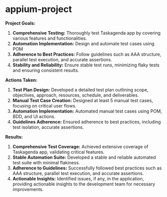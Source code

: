 # appium-project

**Project Goals:**
1. **Comprehensive Testing:** Thoroughly test Taskagenda app by covering various features and functionalities.
2. **Automation Implementation:** Design and automate test cases using POM
3. **Adherence to Best Practices:** Follow guidelines such as AAA structure, parallel test execution, and accurate assertions.
4. **Stability and Reliability:** Ensure stable test runs, minimizing flaky tests and ensuring consistent results.

**Actions Taken:**
1. **Test Plan Design:** Developed a detailed test plan outlining scope, objectives, approach, resources, schedule, and deliverables.
2. **Manual Test Case Creation:** Designed at least 5 manual test cases, focusing on critical user flows.
3. **Automation Implementation:** Automated manual test cases using POM, BDD, and  UI actions.
4. **Guidelines Adherence:** Ensured adherence to best practices, including test isolation, accurate assertions.

**Results:**
1. **Comprehensive Test Coverage:** Achieved extensive coverage of Taskagenda app, validating critical features.
2. **Stable Automation Suite:** Developed a stable and reliable automated test suite with minimal flakiness.
4. **Adherence to Guidelines:** Successfully followed best practices such as AAA structure, parallel test execution, and accurate assertions.
5. **Actionable Insights:** Identified issues, if any, in the application, providing actionable insights to the development team for necessary improvements.
